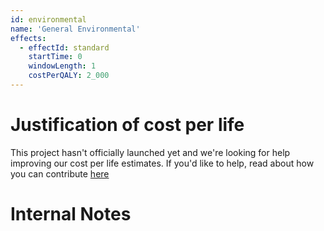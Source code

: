 ```yaml
---
id: environmental
name: 'General Environmental'
effects:
  - effectId: standard
    startTime: 0
    windowLength: 1
    costPerQALY: 2_000
---
```


# Justification of cost per life

This project hasn't officially launched yet and we're looking for help improving our cost per life estimates.
If you'd like to help, read about how you can contribute [here](https://github.com/impactlist/impactlist/blob/master/CONTRIBUTING.md)

# Internal Notes
